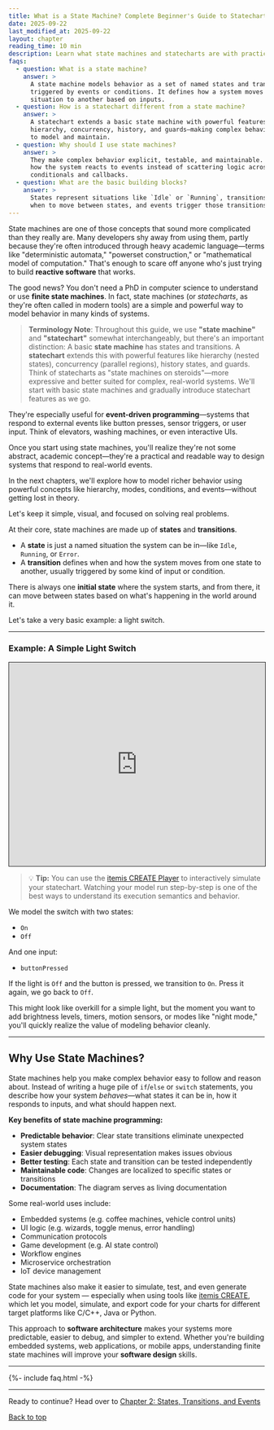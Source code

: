 ```yaml
---
title: What is a State Machine? Complete Beginner's Guide to Statecharts
date: 2025-09-22
last_modified_at: 2025-09-22
layout: chapter
reading_time: 10 min
description: Learn what state machines and statecharts are with practical examples. Complete beginner's guide to understanding finite state machines in software development.
faqs:
  - question: What is a state machine?
    answer: >
      A state machine models behavior as a set of named states and transitions
      triggered by events or conditions. It defines how a system moves from one
      situation to another based on inputs.
  - question: How is a statechart different from a state machine?
    answer: >
      A statechart extends a basic state machine with powerful features like
      hierarchy, concurrency, history, and guards—making complex behavior easier
      to model and maintain.
  - question: Why should I use state machines?
    answer: >
      They make complex behavior explicit, testable, and maintainable. You model
      how the system reacts to events instead of scattering logic across
      conditionals and callbacks.
  - question: What are the basic building blocks?
    answer: >
      States represent situations like `Idle` or `Running`, transitions define
      when to move between states, and events trigger those transitions.
---
```


State machines are one of those concepts that sound more complicated than they really are. Many developers shy away from using them, partly because they're often introduced through heavy academic language—terms like "deterministic automata," "powerset construction," or "mathematical model of computation." That's enough to scare off anyone who's just trying to build **reactive software** that works.

The good news? You don't need a PhD in computer science to understand or use **finite state machines**. In fact, state machines (or *statecharts*, as they're often called in modern tools) are a simple and powerful way to model behavior in many kinds of systems.

> **Terminology Note**: Throughout this guide, we use **"state machine"** and **"statechart"** somewhat interchangeably, but there's an important distinction: A basic **state machine** has states and transitions. A **statechart** extends this with powerful features like hierarchy (nested states), concurrency (parallel regions), history states, and guards. Think of statecharts as "state machines on steroids"—more expressive and better suited for complex, real-world systems. We'll start with basic state machines and gradually introduce statechart features as we go.

They're especially useful for **event-driven programming**—systems that respond to external events like button presses, sensor triggers, or user input. Think of elevators, washing machines, or even interactive UIs.

Once you start using state machines, you'll realize they're not some abstract, academic concept—they're a practical and readable way to design systems that respond to real-world events.

In the next chapters, we'll explore how to model richer behavior using powerful concepts like hierarchy, modes, conditions, and events—without getting lost in theory.

Let's keep it simple, visual, and focused on solving real problems.


At their core, state machines are made up of **states** and **transitions**.

- A **state** is just a named situation the system can be in—like `Idle`, `Running`, or `Error`.
- A **transition** defines when and how the system moves from one state to another, usually triggered by some kind of input or condition.

There is always one **initial state** where the system starts, and from there, it can move between states based on what's happening in the world around it.

Let's take a very basic example: a light switch.

---

### Example: A Simple Light Switch

 <iframe src="https://play.itemis.io?model=7ec86474-66d1-4cca-bb60-6f7d91e9601d" width="100%" height="400px" style="border: 1px solid" allowfullscreen></iframe>


> 💡 **Tip:** You can use the [itemis CREATE Player](https://create.itemis.io) to interactively simulate your statechart. Watching your model run step-by-step is one of the best ways to understand its execution semantics and behavior.

We model the switch with two states:
- `On`
- `Off`

And one input:
- `buttonPressed`

If the light is `Off` and the button is pressed, we transition to `On`. Press it again, we go back to `Off`.

This might look like overkill for a simple light, but the moment you want to add brightness levels, timers, motion sensors, or modes like "night mode," you'll quickly realize the value of modeling behavior cleanly.

---

## Why Use State Machines?

State machines help you make complex behavior easy to follow and reason about. Instead of writing a huge pile of `if`/`else` or `switch` statements, you describe how your system *behaves*—what states it can be in, how it responds to inputs, and what should happen next.

**Key benefits of state machine programming:**
- **Predictable behavior**: Clear state transitions eliminate unexpected system states
- **Easier debugging**: Visual representation makes issues obvious
- **Better testing**: Each state and transition can be tested independently
- **Maintainable code**: Changes are localized to specific states or transitions
- **Documentation**: The diagram serves as living documentation

Some real-world uses include:
- Embedded systems (e.g. coffee machines, vehicle control units)
- UI logic (e.g. wizards, toggle menus, error handling)
- Communication protocols
- Game development (e.g. AI state control)
- Workflow engines
- Microservice orchestration
- IoT device management

State machines also make it easier to simulate, test, and even generate code for your system — especially when using tools like [itemis CREATE](https://www.itemis.com/en/yakindu/state-machine/), which let you model, simulate, and export code for your charts for different target platforms like C/C++, Java or Python.

This approach to **software architecture** makes your systems more predictable, easier to debug, and simpler to extend. Whether you're building embedded systems, web applications, or mobile apps, understanding finite state machines will improve your **software design** skills.

---

{%- include faq.html -%}

---


Ready to continue? Head over to [Chapter 2: States, Transitions, and Events](02-states-transitions-and-events.md) 

[Back to top](#top)